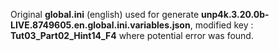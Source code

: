 Original **global.ini** (english) used for generate **unp4k.3.20.0b-LIVE.8749605.en.global.ini.variables.json**, modified key : **Tut03_Part02_Hint14_F4** where potential error was found.
